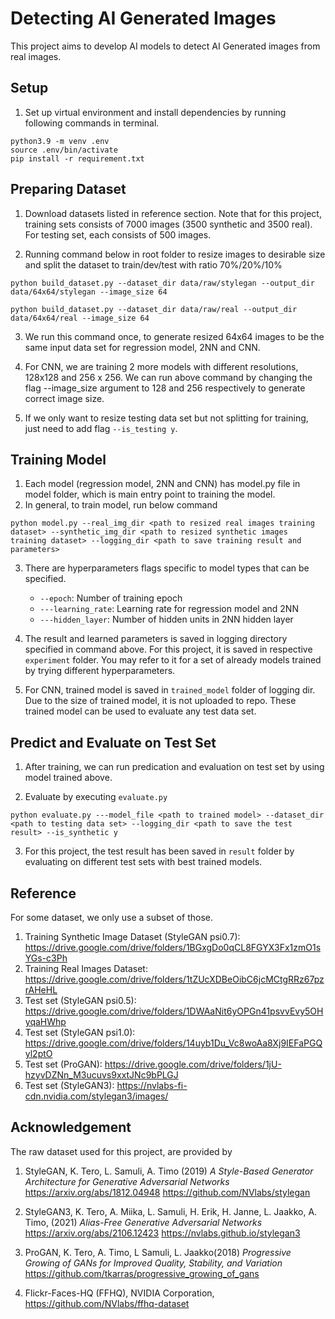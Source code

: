 # Detecting AI Generated Images
This project aims to develop AI models to detect AI Generated images from real images. 

## Setup
1. Set up virtual environment and install dependencies by running following commands in terminal.

```
python3.9 -m venv .env
source .env/bin/activate
pip install -r requirement.txt
```


## Preparing Dataset
1. Download datasets listed in reference section. Note that for this project, training sets consists of 7000 images (3500 synthetic and 3500 real). For testing set, each consists of 500 images. 

2. Running command below in root folder to resize images to desirable size and split the dataset to train/dev/test with ratio 70%/20%/10% 

```
python build_dataset.py --dataset_dir data/raw/stylegan --output_dir data/64x64/stylegan --image_size 64

python build_dataset.py --dataset_dir data/raw/real --output_dir data/64x64/real --image_size 64
```

3. We run this command once, to generate resized 64x64 images to be the same input data set for regression model, 2NN and CNN.

4. For CNN, we are training 2 more models with different resolutions, 128x128 and 256 x 256. We can run above command by changing the flag --image_size argument to 128 and 256 respectively to generate correct image size.

5. If we only want to resize testing data set but not splitting for training, just need to add flag ```--is_testing y```.

## Training Model
1. Each model (regression model, 2NN and CNN) has model.py file in model folder, which is main entry point to training the model.
2. In general, to train model, run below command 

```
python model.py --real_img_dir <path to resized real images training dataset> --synthetic_img_dir <path to resized synthetic images training dataset> --logging_dir <path to save training result and parameters>
```
3. There are hyperparameters flags specific to model types that can be specified.
    * ```--epoch```: Number of training epoch
    * ```---learning_rate```: Learning rate for regression model and 2NN
    * ```---hidden_layer```: Number of hidden units in 2NN hidden layer

4. The result and learned parameters is saved in logging directory specified in command above. For this project, it is saved in respective ```experiment``` folder. You may refer to it for a set of already models trained by trying different hyperparameters. 

5. For CNN, trained model is saved in ```trained_model``` folder of logging dir. Due to the size of trained model, it is not uploaded to repo. These trained model can be used to evaluate any test data set.



## Predict and Evaluate on Test Set
1. After training, we can run predication and evaluation on test set by using model trained above.

2. Evaluate by executing ```evaluate.py```

```
python evaluate.py ---model_file <path to trained model> --dataset_dir <path to testing data set> --logging_dir <path to save the test result> --is_synthetic y
```

3. For this project, the test result has been saved in ```result``` folder by evaluating on different test sets with best trained models. 




## Reference
For some dataset, we only use a subset of those.
1. Training Synthetic Image Dataset (StyleGAN psi0.7): https://drive.google.com/drive/folders/1BGxgDo0qCL8FGYX3Fx1zmO1sYGs-c3Ph
2. Training Real Images Dataset: https://drive.google.com/drive/folders/1tZUcXDBeOibC6jcMCtgRRz67pzrAHeHL
3. Test set (StyleGAN psi0.5): https://drive.google.com/drive/folders/1DWAaNit6yOPGn41psvvEvy5OHyqaHWhp
4. Test set (StyleGAN psi1.0): https://drive.google.com/drive/folders/14uyb1Du_Vc8woAa8Xj9IEFaPGQyl2ptO
5. Test set (ProGAN): https://drive.google.com/drive/folders/1jU-hzyvDZNn_M3ucuvs9xxtJNc9bPLGJ
6. Test set (StyleGAN3): https://nvlabs-fi-cdn.nvidia.com/stylegan3/images/



## Acknowledgement 
The raw dataset used for this project, are provided by 
1. StyleGAN, K. Tero, L. Samuli, A. Timo (2019) _A Style-Based Generator Architecture for
Generative Adversarial Networks_ https://arxiv.org/abs/1812.04948 https://github.com/NVlabs/stylegan
2. StyleGAN3, K. Tero, A. Miika, L. Samuli, H. Erik, H. Janne, L. Jaakko, A. Timo, (2021) _Alias-Free Generative Adversarial Networks_ https://arxiv.org/abs/2106.12423 https://nvlabs.github.io/stylegan3

3. ProGAN, K. Tero, A. Timo, L Samuli, L. Jaakko(2018) _Progressive Growing of GANs for Improved Quality, Stability, and Variation_ https://github.com/tkarras/progressive_growing_of_gans
4. Flickr-Faces-HQ (FFHQ), NVIDIA Corporation,  https://github.com/NVlabs/ffhq-dataset